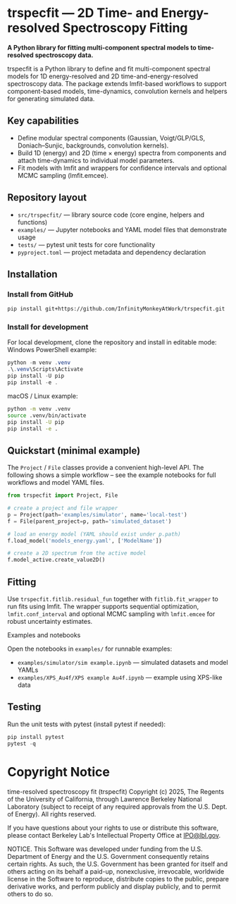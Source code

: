 # trspecfit — 2D Time- and Energy-resolved Spectroscopy Fitting

**A Python library for fitting multi-component spectral models to time-resolved spectroscopy data.**

trspecfit is a Python library to define and fit multi-component spectral models for 1D energy-resolved and 2D time-and-energy-resolved spectroscopy data. The package extends lmfit-based workflows to support component-based models, time-dynamics, convolution kernels and helpers for generating simulated data.

## Key capabilities
- Define modular spectral components (Gaussian, Voigt/GLP/GLS, Doniach–Sunjic,
	backgrounds, convolution kernels).
- Build 1D (energy) and 2D (time × energy) spectra from components and
	attach time-dynamics to individual model parameters.
- Fit models with lmfit and wrappers for confidence intervals and optional
	MCMC sampling (lmfit.emcee).

## Repository layout
- `src/trspecfit/` — library source code (core engine, helpers and functions)
- `examples/` — Jupyter notebooks and YAML model files that demonstrate usage
- `tests/` — pytest unit tests for core functionality
- `pyproject.toml` — project metadata and dependency declaration

## Installation

### Install from GitHub
```bash
pip install git+https://github.com/InfinityMonkeyAtWork/trspecfit.git
```

### Install for development
For local development, clone the repository and install in editable mode:
<br>
Windows PowerShell example:
```powershell
python -m venv .venv
.\.venv\Scripts\Activate
pip install -U pip
pip install -e .
```

macOS / Linux example:
```bash
python -m venv .venv
source .venv/bin/activate
pip install -U pip
pip install -e .
```

## Quickstart (minimal example)

The `Project` / `File` classes provide a convenient high-level API. The
following shows a simple workflow – see the example notebooks for full
workflows and model YAML files.

```python
from trspecfit import Project, File

# create a project and file wrapper
p = Project(path='examples/simulator', name='local-test')
f = File(parent_project=p, path='simulated_dataset')

# load an energy model (YAML should exist under p.path)
f.load_model('models_energy.yaml', ['ModelName'])

# create a 2D spectrum from the active model
f.model_active.create_value2D()
```

## Fitting

Use `trspecfit.fitlib.residual_fun` together with `fitlib.fit_wrapper` to run
fits using lmfit. The wrapper supports sequential optimization, `lmfit.conf_interval`
and optional MCMC sampling with `lmfit.emcee` for robust uncertainty estimates.

Examples and notebooks

Open the notebooks in `examples/` for runnable examples:
- `examples/simulator/sim example.ipynb` — simulated datasets and model YAMLs
- `examples/XPS_Au4f/XPS example Au4f.ipynb` — example using XPS-like data

## Testing

Run the unit tests with pytest (install pytest if needed):

```powershell
pip install pytest
pytest -q
```

# Copyright Notice

time-resolved spectroscopy fit (trspecfit) Copyright (c) 2025, The Regents of the University of California, through Lawrence Berkeley National Laboratory (subject to receipt of any required approvals from the U.S. Dept. of Energy). All rights reserved.

If you have questions about your rights to use or distribute this software,
please contact Berkeley Lab's Intellectual Property Office at
IPO@lbl.gov.

NOTICE.  This Software was developed under funding from the U.S. Department
of Energy and the U.S. Government consequently retains certain rights.  As
such, the U.S. Government has been granted for itself and others acting on
its behalf a paid-up, nonexclusive, irrevocable, worldwide license in the
Software to reproduce, distribute copies to the public, prepare derivative 
works, and perform publicly and display publicly, and to permit others to do so.
